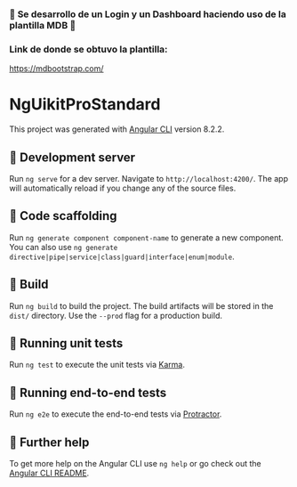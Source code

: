 ### 🌟 **Se desarrollo de un Login y un Dashboard haciendo uso de la plantilla MDB** 💚

### Link de donde se obtuvo la plantilla:
https://mdbootstrap.com/

# NgUikitProStandard

This project was generated with [Angular CLI](https://github.com/angular/angular-cli) version 8.2.2.

## 🔔 Development server

Run `ng serve` for a dev server. Navigate to `http://localhost:4200/`. The app will automatically reload if you change any of the source files.

## 🔔 Code scaffolding

Run `ng generate component component-name` to generate a new component. You can also use `ng generate directive|pipe|service|class|guard|interface|enum|module`.

## 🔔 Build

Run `ng build` to build the project. The build artifacts will be stored in the `dist/` directory. Use the `--prod` flag for a production build.

## 🔔 Running unit tests

Run `ng test` to execute the unit tests via [Karma](https://karma-runner.github.io).

## 🔔 Running end-to-end tests

Run `ng e2e` to execute the end-to-end tests via [Protractor](http://www.protractortest.org/).

## 🔔 Further help

To get more help on the Angular CLI use `ng help` or go check out the [Angular CLI README](https://github.com/angular/angular-cli/blob/master/README.md).
